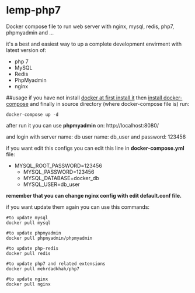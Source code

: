 # lemp-php7
Docker compose file to run web server with nginx, mysql, redis, php7, phpmyadmin and ...

it's a best and easiest way to up a complete development envirment with latest version of:

 - php 7
 - MySQL
 - Redis
 - PhpMyadmin
 - nginx

##usage
if you have not install [docker at first install it](https://docs.docker.com/engine/installation/)
then [install docker-compose](https://docs.docker.com/compose/install/)
and finally in source directory (where docker-compose file is) run:

    docker-compose up -d

after run it you can use **phpmyadmin** on:
http://localhost:8080/

and login with
server name: db
user name: db_user
and password: 123456

if you want edit this configs you can edit this line in **docker-compose.yml** file:
- MYSQL_ROOT_PASSWORD=123456
    - MYSQL_PASSWORD=123456
    - MYSQL_DATABASE=docker_db
    - MYSQL_USER=db_user

**remember that you can change nginx config with edit default.conf file.**

if you want update them again you can use this commands:

    #to update mysql
    docker pull mysql
    
    #to update phpmyadmin
    docker pull phpmyadmin/phpmyadmin
    
    #to update php-redis
    docker pull redis
    
    #to update php7 and related extensions
    docker pull mehrdadkhah/php7
    
    #to update nginx
    docker pull nginx
    